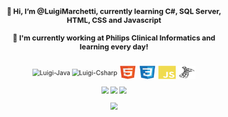 <div align="center">
<h3>👋 Hi, I’m @LuigiMarchetti, currently learning C#, SQL Server, HTML, CSS and Javascript <br><br>🔭 I'm currently working at Philips Clinical Informatics and learning every day!<br><!-- 📫 How to reach me: luigigarciamarchetti@outlook.com --></h3>
</div>
<div dir="auto" align="center"><br>
  <img align="center" alt="Luigi-Java" height="30" width="40" src="https://cdn.jsdelivr.net/gh/devicons/devicon/icons/java/java-original.svg" />
  <img align="center" alt="Luigi-Csharp" height = "30" width="40" src="https://cdn.jsdelivr.net/gh/devicons/devicon/icons/csharp/csharp-original.svg" />
  <img align="center" alt="Luigi-HTML" height="30" width="40" src="https://raw.githubusercontent.com/devicons/devicon/master/icons/html5/html5-original.svg" style="max-width: 100%;">
  <img align="center" alt="Luigi-CSS" height="30" width="40" src="https://raw.githubusercontent.com/devicons/devicon/master/icons/css3/css3-original.svg" style="max-width: 100%;">
    <img align="center" alt="Luigi-Js" height="30" width="40" src="https://raw.githubusercontent.com/devicons/devicon/master/icons/javascript/javascript-plain.svg" style="max-width: 100%;">
<!--   <img align="center" alt="Luigi-Git" height="30" width="40" src="https://raw.githubusercontent.com/devicons/devicon/master/icons/git/git-original.svg" style="max-width: 100%;"> -->
    
  <img align="center" alt="Luigi-sql" height="30" width="40" src="https://raw.githubusercontent.com/devicons/devicon/master/icons/microsoftsqlserver/microsoftsqlserver-plain.svg" style="max-width: 100%;">
</div>
<br>
<div align="center">
    <a href="https://www.linkedin.com/in/luigi-garcia-marchetti-278979215/" target="_blank"><img src="https://img.shields.io/badge/-LinkedIn-%230077B5?style=for-the-badge&logo=linkedin&logoColor=white" target="_blank"></a> 
  <a href = "mailto:luigigarciamarchetti@outlook.com"><img src="https://img.shields.io/badge/Email-D14836?style=for-the-badge&logo=gmail&logoColor=white" target="_blank"></a> 
  <a href="https://instagram.com/luigigarciamarchetti/" target="_blank"><img src="https://img.shields.io/badge/-Instagram-%23E4405F?style=for-the-badge&logo=instagram&logoColor=white" target="_blank"></a>
</div>
<br>
<div align="center">
  <a href="https://github.com/luigimarchetti">
<!--   <img height="180em" src="https://github-readme-stats.vercel.app/api?username=luigimarchetti&show_icons=true&theme=dracula&include_all_commits=true&count_private=true"/> -->
  <img height="180em" src="https://github-readme-stats.vercel.app/api/top-langs/?username=luigimarchetti&layout=compact&langs_count=7&theme=tokyonight"/>
</div>
